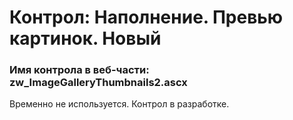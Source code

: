 ﻿---
description: 2.4.9.1
---
# Контрол: Наполнение. Превью картинок. Новый
### Имя контрола в веб-части: zw_ImageGalleryThumbnails2.ascx
Временно не используется. Контрол в разработке.
